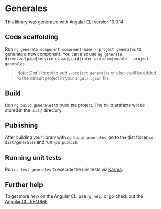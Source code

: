 # Generales

This library was generated with [Angular CLI](https://github.com/angular/angular-cli) version 10.0.14.

## Code scaffolding

Run `ng generate component component-name --project generales` to generate a new component. You can also use `ng generate directive|pipe|service|class|guard|interface|enum|module --project generales`.
> Note: Don't forget to add `--project generales` or else it will be added to the default project in your `angular.json` file. 

## Build

Run `ng build generales` to build the project. The build artifacts will be stored in the `dist/` directory.

## Publishing

After building your library with `ng build generales`, go to the dist folder `cd dist/generales` and run `npm publish`.

## Running unit tests

Run `ng test generales` to execute the unit tests via [Karma](https://karma-runner.github.io).

## Further help

To get more help on the Angular CLI use `ng help` or go check out the [Angular CLI README](https://github.com/angular/angular-cli/blob/master/README.md).

